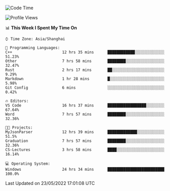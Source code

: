 <!--START_SECTION:waka-->
![Code Time](http://img.shields.io/badge/Code%20Time-48%20hrs%2031%20mins-blue)

![Profile Views](http://img.shields.io/badge/Profile%20Views-81-blue)

📊 **This Week I Spent My Time On** 

```text
⌚︎ Time Zone: Asia/Shanghai

💬 Programming Languages: 
C++                      12 hrs 35 mins      ████████████░░░░░░░░░░░░░   51.23% 
Other                    7 hrs 58 mins       ████████░░░░░░░░░░░░░░░░░   32.47% 
Rust                     2 hrs 17 mins       ██░░░░░░░░░░░░░░░░░░░░░░░   9.29% 
Markdown                 1 hr 28 mins        █░░░░░░░░░░░░░░░░░░░░░░░░   5.98% 
Git Config               6 mins              ░░░░░░░░░░░░░░░░░░░░░░░░░   0.42%

🔥 Editors: 
VS Code                  16 hrs 37 mins      █████████████████░░░░░░░░   67.64% 
Word                     7 hrs 57 mins       ████████░░░░░░░░░░░░░░░░░   32.36%

🐱‍💻 Projects: 
MyJsonParser             12 hrs 39 mins      █████████████░░░░░░░░░░░░   51.5% 
Graduation               7 hrs 57 mins       ████████░░░░░░░░░░░░░░░░░   32.36% 
CS-Lectures              3 hrs 58 mins       ████░░░░░░░░░░░░░░░░░░░░░   16.14%

💻 Operating System: 
Windows                  24 hrs 34 mins      █████████████████████████   100.0%

```


 Last Updated on 23/05/2022 17:01:08 UTC
<!--END_SECTION:waka-->
